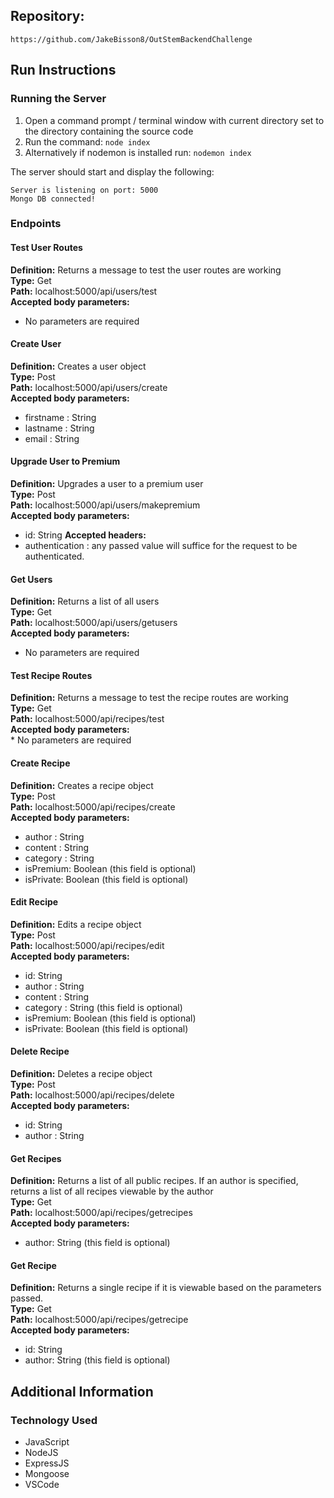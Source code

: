 ## Repository: 

```
https://github.com/JakeBisson8/OutStemBackendChallenge
```

## Run Instructions

### Running the Server
1. Open a command prompt / terminal window with current directory set to the directory containing the source code
1. Run the command: ```node index```
1. Alternatively if nodemon is installed run: ```nodemon index```

The server should start and display the following:
```
Server is listening on port: 5000
Mongo DB connected!
```

### Endpoints

#### Test User Routes
**Definition:** Returns a message to test the user routes are working <br/>
**Type:** Get <br/>
**Path:** localhost:5000/api/users/test <br/>
**Accepted body parameters:** <br/>
* No parameters are required

#### Create User
**Definition:** Creates a user object <br/>
**Type:** Post <br/>
**Path:** localhost:5000/api/users/create <br/>
**Accepted body parameters:** <br/>
* firstname : String
* lastname : String
* email : String

#### Upgrade User to Premium
**Definition:** Upgrades a user to a premium user <br/>
**Type:** Post <br/>
**Path:** localhost:5000/api/users/makepremium <br/>
**Accepted body parameters:** <br/>
* id: String
**Accepted headers:** <br/>
* authentication : any passed value will suffice for the request to be authenticated.

#### Get Users
**Definition:** Returns a list of all users <br/>
**Type:** Get <br/>
**Path:** localhost:5000/api/users/getusers <br/>
**Accepted body parameters:** <br/>
* No parameters are required

#### Test Recipe Routes
**Definition:** Returns a message to test the recipe routes are working <br/>
**Type:** Get <br/>
**Path:** localhost:5000/api/recipes/test <br/>
**Accepted body parameters:** <br/>
    * No parameters are required

#### Create Recipe
**Definition:** Creates a recipe object <br/>
**Type:** Post <br/>
**Path:** localhost:5000/api/recipes/create <br/>
**Accepted body parameters:** <br/>
* author : String
* content : String
* category : String
* isPremium: Boolean (this field is optional)
* isPrivate: Boolean (this field is optional)

#### Edit Recipe
**Definition:** Edits a recipe object <br/>
**Type:** Post <br/>
**Path:** localhost:5000/api/recipes/edit <br/>
**Accepted body parameters:** <br/>
* id: String 
* author : String
* content : String
* category : String  (this field is optional)
* isPremium: Boolean (this field is optional)
* isPrivate: Boolean (this field is optional)

#### Delete Recipe
**Definition:** Deletes a recipe object <br/>
**Type:** Post <br/>
**Path:** localhost:5000/api/recipes/delete <br/>
**Accepted body parameters:** <br/>
* id: String 
* author : String

#### Get Recipes
**Definition:** Returns a list of all public recipes. If an author is specified, returns a list of all recipes viewable by the author <br/>
**Type:** Get <br/>
**Path:** localhost:5000/api/recipes/getrecipes <br/>
**Accepted body parameters:** <br/>
* author: String (this field is optional)

#### Get Recipe
**Definition:** Returns a single recipe if it is viewable based on the parameters passed. <br/>
**Type:** Get <br/>
**Path:** localhost:5000/api/recipes/getrecipe <br/>
**Accepted body parameters:** <br/>
* id: String 
* author: String (this field is optional)

## Additional Information

### Technology Used
* JavaScript
* NodeJS
* ExpressJS
* Mongoose
* VSCode